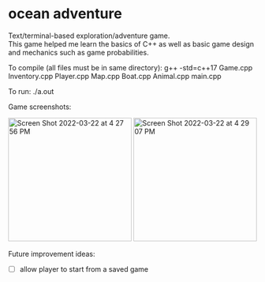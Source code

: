# ocean adventure

Text/terminal-based exploration/adventure game.  
This game helped me learn the basics of C++ as well as basic game design and mechanics such as game probabilities.

To compile (all files must be in same directory): g++ -std=c++17 Game.cpp Inventory.cpp Player.cpp Map.cpp Boat.cpp Animal.cpp main.cpp  
  
To run: ./a.out

Game screenshots:  

<img width="250" alt="Screen Shot 2022-03-22 at 4 27 56 PM" src="https://user-images.githubusercontent.com/48075045/159587003-782bfadb-a5ca-42bd-a4bd-f566e9ef387d.png"> 
<img width="250" alt="Screen Shot 2022-03-22 at 4 29 07 PM" src="https://user-images.githubusercontent.com/48075045/159587020-80008611-f6d6-4abe-a2c7-ca1eb2cb6735.png">


Future improvement ideas:
- [ ] allow player to start from a saved game
